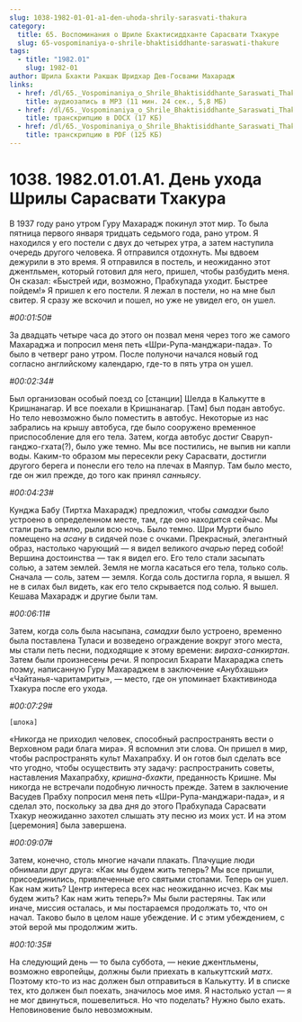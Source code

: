 ```yaml
---
slug: 1038-1982-01-01-a1-den-uhoda-shrily-sarasvati-thakura
category:
  title: 65. Воспоминания о Шриле Бхактисиддханте Сарасвати Тхакуре
  slug: 65-vospominaniya-o-shrile-bhaktisiddhante-saraswati-thakure
tags:
  - title: "1982.01"
    slug: 1982-01
author: Шрила Бхакти Ракшак Шридхар Дев-Госвами Махарадж
links:
  - href: /dl/65._Vospominaniya_o_Shrile_Bhaktisiddhante_Saraswati_Thakure/1038_1982.01.01.A1_SridharMj_Den_uhoda_Shrily_Sarasvati_Thakura.mp3
    title: аудиозапись в MP3 (11 мин. 24 сек., 5,8 МБ)
  - href: /dl/65._Vospominaniya_o_Shrile_Bhaktisiddhante_Saraswati_Thakure/1038_1982.01.01.A1_SridharMj_Den_uhoda_Shrily_Sarasvati_Thakura.docx
    title: транскрипцию в DOCX (17 КБ)
  - href: /dl/65._Vospominaniya_o_Shrile_Bhaktisiddhante_Saraswati_Thakure/1038_1982.01.01.A1_SridharMj_Den_uhoda_Shrily_Sarasvati_Thakura.pdf
    title: транскрипцию в PDF (125 КБ)
---
```


# 1038. 1982.01.01.A1. День ухода Шрилы Сарасвати Тхакура

В 1937 году рано утром Гуру Махарадж покинул этот мир. То была пятница первого января тридцать седьмого года, рано утром. Я находился у его постели с двух до четырех утра, а затем наступила очередь другого человека. Я отправился отдохнуть. Мы вдвоем дежурили в это время. Я отправился в постель, и неожиданно этот джентльмен, который готовил для него, пришел, чтобы разбудить меня. Он сказал: «Быстрей иди, возможно, Прабхупада уходит. Быстрее пойдем!» Я пришел к его постели. Я лежал в постели, но на мне был свитер. Я сразу же вскочил и пошел, но уже не увидел его, он ушел.

*#00:01:50#*

За двадцать четыре часа до этого он позвал меня через того же самого Махараджа и попросил меня петь «Шри-Рупа-манджари-пада». То было в четверг рано утром. После полуночи начался новый год согласно английскому календарю, где-то в пять утра он ушел.

*#00:02:34#*

Был организован особый поезд со [станции] Шелда в Калькутте в Кришнанагар. И все поехали в Кришнанагар. [Там] был подан автобус. Но тело невозможно было поместить в автобус. Некоторые из нас забрались на крышу автобуса, где было сооружено временное приспособление для его тела. Затем, когда автобус достиг Сваруп-ганджо-гхата(?), было уже темно. Мы все постились, не выпив ни капли воды. Каким-то образом мы пересекли реку Сарасвати, достигли другого берега и понесли его тело на плечах в Маяпур. Там было место, где он жил прежде, до того как принял *санньясу*.

*#00:04:23#*

Кунджа Бабу (Тиртха Махарадж) предложил, чтобы *самадхи* было устроено в определенном месте, там, где оно находится сейчас. Мы стали рыть землю, рыли всю ночь. Было темно. Шри Мурти было помещено на *асану* в сидячей позе с очками. Прекрасный, элегантный образ, настолько чарующий — я видел великого *ачарью* перед собой! Вершина достоинства — так я видел его. Его тело стали засыпать солью, а затем землей. Земля не могла касаться его тела, только соль. Сначала — соль, затем — земля. Когда соль достигла горла, я вышел. Я не в силах был видеть, как его тело скрывается под солью. Я вышел. Кешава Махарадж и другие были там.

*#00:06:11#*

Затем, когда соль была насыпана, *самадхи* было устроено, временно была поставлена Туласи и возведено ограждение вокруг этого места, мы стали петь песни, подходящие к этому времени: *вираха-санкиртан*. Затем были произнесены речи. Я попросил Бхарати Махараджа спеть поэму, написанную Гуру Махараджем в заключение «Анубхашьи» «Чайтанья-чаритамриты», — место, где он упоминает Бхактивинода Тхакура после его ухода.

*#00:07:29#*

    [шлока]

«Никогда не приходил человек, способный распространять вести о Верховном ради блага мира». Я вспомнил эти слова. Он пришел в мир, чтобы распространять культ Махапрабху. И он готов был сделать все что угодно, чтобы осуществить эту задачу: распространить советы, наставления Махапрабху, *кришна-бхакти*, преданность Кришне. Мы никогда не встречали подобную личность прежде. Затем в заключение Васудев Прабху попросил меня петь «Шри-Рупа-манджари-пада», и я сделал это, поскольку за два дня до этого Прабхупада Сарасвати Тхакур неожиданно захотел слышать эту песню из моих уст. И на этом [церемония] была завершена.

*#00:09:07#*

Затем, конечно, столь многие начали плакать. Плачущие люди обнимали друг друга: «Как мы будем жить теперь? Мы все пришли, присоединились, привлеченные его святыми стопами. Теперь он ушел. Как нам жить? Центр интереса всех нас неожиданно исчез. Как мы будем жить? Как нам жить теперь?» Мы были растеряны. Так или иначе, миссия осталась, и мы постараемся продолжать то, что он начал. Таково было в целом наше убеждение. И с этим убеждением, с этой верой мы продолжим жить.

*#00:10:35#*

На следующий день — то была суббота, — некие джентльмены, возможно европейцы, должны были приехать в калькуттский *матх*. Поэтому кто-то из нас должен был отправиться в Калькутту. И в списке тех, кто должен был поехать, значилось мое имя. Я настолько устал — я не мог двинуться, пошевелиться. Но что поделать? Нужно было ехать. Неповиновение было невозможным.

